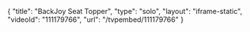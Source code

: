 {
    "title": "BackJoy Seat Topper",
    "type": "solo",
    "layout": "iframe-static",
    "videoId": "111179766",
    "url": "\/tvpembed\/111179766"
}